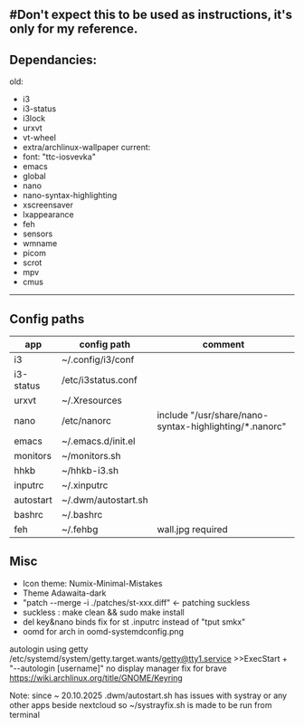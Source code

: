 #**Don't expect this to be used as instructions, it's only for my reference.**
---
## Dependancies:
old:
- i3
- i3-status
- i3lock
- urxvt
- vt-wheel
- extra/archlinux-wallpaper
current:
- font: "ttc-iosvevka"
- emacs
- global
- nano
- nano-syntax-highlighting 
- xscreensaver
- lxappearance
- feh
- sensors
- wmname
- picom
- scrot
- mpv
- cmus
---
## Config paths
| app       | config path         | comment                                                 |
|-----------|---------------------|---------------------------------------------------------|
| i3        | ~/.config/i3/conf   |                                                         |
| i3-status | /etc/i3status.conf  |                                                         |
| urxvt     | ~/.Xresources       |                                                         |
| nano      | /etc/nanorc         | include  "/usr/share/nano-syntax-highlighting/*.nanorc" |
| emacs     | ~/.emacs.d/init.el  |                                                         |
| monitors  | ~/monitors.sh       |                                                         |
| hhkb      | ~/hhkb-i3.sh        |                                                         |
| inputrc   | ~/.xinputrc         |                                                         |
| autostart | ~/.dwm/autostart.sh |                                                         |
| bashrc    | ~/.bashrc           |                                                         |
| feh       | ~/.fehbg            | wall.jpg required                                       |

## Misc
- Icon theme: Numix-Minimal-Mistakes
- Theme Adawaita-dark
- "patch --merge -i ./patches/st-xxx.diff" <- patching suckless
- suckless : make clean && sudo make install
- del key&nano binds fix for st  .inputrc instead of "tput smkx"
- oomd for arch in oomd-systemdconfig.png

autologin using getty 
/etc/systemd/system/getty.target.wants/getty@tty1.service >>ExecStart + "--autologin [username]"
no display manager fix for brave
https://wiki.archlinux.org/title/GNOME/Keyring

Note: since ~ 20.10.2025 .dwm/autostart.sh has issues with systray or any other apps beside nextcloud so ~/systrayfix.sh is made to be run from terminal
